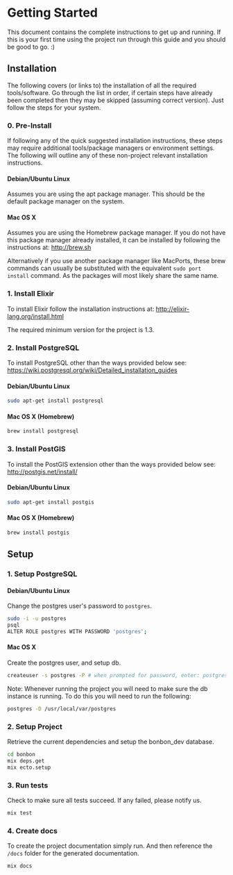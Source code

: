 Getting Started
===============

This document contains the complete instructions to get up and running. If this is your first time using the project run through this guide and you should be good to go. :)

Installation
------------

The following covers (or links to) the installation of all the required tools/software. Go through the list in order, if certain steps have already been completed then they may be skipped (assuming correct version). Just follow the steps for your system.

### 0. Pre-Install

If following any of the quick suggested installation instructions, these steps may require additional tools/package managers or environment settings. The following will outline any of these non-project relevant installation instructions.

#### Debian/Ubuntu Linux

Assumes you are using the apt package manager. This should be the default package manager on the system.

#### Mac OS X

Assumes you are using the Homebrew package manager. If you do not have this package manager already installed, it can be installed by following the instructions at: http://brew.sh

Alternatively if you use another package manager like MacPorts, these brew commands can usually be substituted with the equivalent `sudo port install` command. As the packages will most likely share the same name.

### 1. Install Elixir

To install Elixir follow the installation instructions at: http://elixir-lang.org/install.html

The required minimum version for the project is 1.3.

### 2. Install PostgreSQL

To install PostgreSQL other than the ways provided below see: https://wiki.postgresql.org/wiki/Detailed_installation_guides

#### Debian/Ubuntu Linux

```bash
sudo apt-get install postgresql
```

#### Mac OS X (Homebrew)

```bash
brew install postgresql
```


### 3. Install PostGIS

To install the PostGIS extension other than the ways provided below see: http://postgis.net/install/

#### Debian/Ubuntu Linux

```bash
sudo apt-get install postgis
```

#### Mac OS X (Homebrew)

```bash
brew install postgis
```

Setup
-----

### 1. Setup PostgreSQL

#### Debian/Ubuntu Linux

Change the postgres user's password to `postgres`.

```bash
sudo -i -u postgres
psql
ALTER ROLE postgres WITH PASSWORD 'postgres';
```

#### Mac OS X

Create the postgres user, and setup db.

```bash
createuser -s postgres -P # when prompted for password, enter: postgres
```

Note: Whenever running the project you will need to make sure the db instance is running. To do this you will need to run the following:

```bash
postgres -D /usr/local/var/postgres
```

### 2. Setup Project

Retrieve the current dependencies and setup the bonbon_dev database.

```bash
cd bonbon
mix deps.get
mix ecto.setup
```

### 3. Run tests

Check to make sure all tests succeed. If any failed, please notify us.

```bash
mix test
```

### 4. Create docs

To create the project documentation simply run. And then reference the `/docs` folder for the generated documentation.

```bash
mix docs
```
